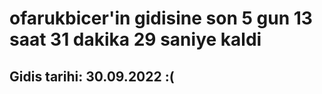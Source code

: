 # ofarukbicer'in gidisine son 5 gun 13 saat 31 dakika 29 saniye kaldi

## Gidis tarihi: 30.09.2022 :(